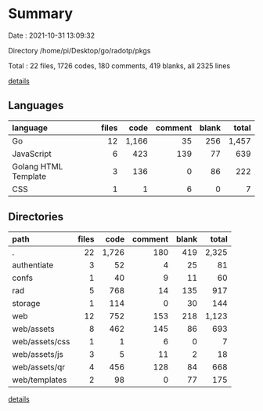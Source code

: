 # Summary

Date : 2021-10-31 13:09:32

Directory /home/pi/Desktop/go/radotp/pkgs

Total : 22 files,  1726 codes, 180 comments, 419 blanks, all 2325 lines

[details](details.md)

## Languages
| language | files | code | comment | blank | total |
| :--- | ---: | ---: | ---: | ---: | ---: |
| Go | 12 | 1,166 | 35 | 256 | 1,457 |
| JavaScript | 6 | 423 | 139 | 77 | 639 |
| Golang HTML Template | 3 | 136 | 0 | 86 | 222 |
| CSS | 1 | 1 | 6 | 0 | 7 |

## Directories
| path | files | code | comment | blank | total |
| :--- | ---: | ---: | ---: | ---: | ---: |
| . | 22 | 1,726 | 180 | 419 | 2,325 |
| authentiate | 3 | 52 | 4 | 25 | 81 |
| confs | 1 | 40 | 9 | 11 | 60 |
| rad | 5 | 768 | 14 | 135 | 917 |
| storage | 1 | 114 | 0 | 30 | 144 |
| web | 12 | 752 | 153 | 218 | 1,123 |
| web/assets | 8 | 462 | 145 | 86 | 693 |
| web/assets/css | 1 | 1 | 6 | 0 | 7 |
| web/assets/js | 3 | 5 | 11 | 2 | 18 |
| web/assets/qr | 4 | 456 | 128 | 84 | 668 |
| web/templates | 2 | 98 | 0 | 77 | 175 |

[details](details.md)
